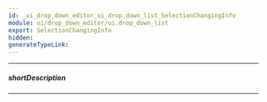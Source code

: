 ```yaml
---
id: _ui_drop_down_editor_ui_drop_down_list_SelectionChangingInfo
module: ui/drop_down_editor/ui.drop_down_list
export: SelectionChangingInfo
hidden: 
generateTypeLink: 
---
```

---
##### shortDescription
<!-- Description goes here -->

---
<!-- Description goes here -->